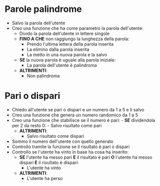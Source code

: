 # Parole palindrome

- Salvo la parola dell'utente
- Creo una funzione che ha come parametro la parola dell'utente:
    - Divido la parola dell'utente in lettere singole
    - **FINO A CHE** non  raggiungo la lunghezza  della parola:
        - Prendo l'ultima lettera della parola inserita
        - La elimino dalla parola inserita
        - La metto in una nuova parola e la salvo
    - **SE** la nuova parola è uguale alla parola iniziale:
        - La parola dell'utente è palindroma
    - **ALTRIMENTI**:
        - Non palindroma


# Pari o dispari

- Chiedo all'utente se pari o dispari e un numero da 1 a 5 e li salvo
- Creo una funzione che genera un numero randomico da 1 a 5
- Creo una funzione che stabilisce se il numero è pari:
        - **SE** dividendola per 2 da resto 0:
        - Salvo risultato come pari
    - **ALTRIMENTI**:
        - Salvo risultato come dispari
- Sommo il numero dell'utente con quello generato
- Controllo tramite la funzione se il risultato è pari o dispari
- Controllo se l'utente ha vinto in base ha cosa ha inserito:
    - **SE** l'utente ha messo pari **E** il risultato è pari **O** l'utente ha messo dispari **E** il risultato è dispari:
        -  L'utente ha vinto
    - **ALTRIMENTI**:
        -  L'utente ha perso
